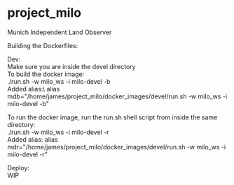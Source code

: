 # project_milo
Munich Independent Land Observer

Building the Dockerfiles:

Dev:\
Make sure you are inside the devel directory\
To build the docker image:\
./run.sh -w milo_ws -i milo-devel -b\
Added alias:\ 
alias mdb="/home/james/project_milo/docker_images/devel/run.sh -w milo_ws -i milo-devel -b"

To run the docker image, run the run.sh shell script from inside the same directory:\
./run.sh -w milo_ws -i milo-devel -r\
Added alias: alias mdr="/home/james/project_milo/docker_images/devel/run.sh -w milo_ws -i milo-devel -r"

Deploy:\
WIP
